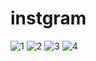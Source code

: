 # instgram
![1](https://github.com/user-attachments/assets/15a9d7d4-cbaa-4234-81d1-c716e8a97fc3)
![2](https://github.com/user-attachments/assets/20687f7a-415b-4172-92d6-94d57fc0ccdc)
![3](https://github.com/user-attachments/assets/d80ddaa0-9f62-425a-869f-cee7680d35d5)
![4](https://github.com/user-attachments/assets/22a41c27-42e6-4d20-b609-8f89f3ecc961)

